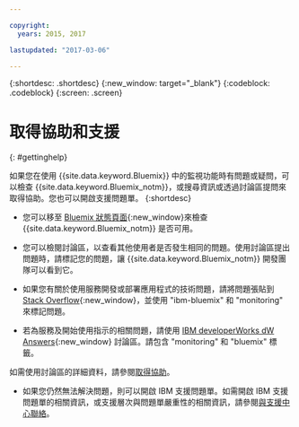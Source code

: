 ```yaml
---

copyright:
  years: 2015, 2017

lastupdated: "2017-03-06"

---
```



{:shortdesc: .shortdesc}
{:new_window: target="_blank"}
{:codeblock: .codeblock}
{:screen: .screen}


# 取得協助和支援
{: #gettinghelp}

如果您在使用 {{site.data.keyword.Bluemix}} 中的監視功能時有問題或疑問，可以檢查 {{site.data.keyword.Bluemix_notm}}，或搜尋資訊或透過討論區提問來取得協助。您也可以開啟支援問題單。
{:shortdesc}

* 您可以移至 [Bluemix 狀態頁面](https://developer.ibm.com/bluemix/support/#status){:new_window}來檢查 {{site.data.keyword.Bluemix_notm}} 是否可用。

* 您可以檢閱討論區，以查看其他使用者是否發生相同的問題。使用討論區提出問題時，請標記您的問題，讓 {{site.data.keyword.Bluemix_notm}} 開發團隊可以看到它。
<!--Insert the appropriate Stack Overflow tag for your service for <service_keyword> in URL and text below:  -->
  * 如果您有關於使用服務開發或部署應用程式的技術問題，請將問題張貼到 [Stack Overflow](http://stackoverflow.com/search?q=monitoring+ibm-bluemix){:new_window}，並使用 "ibm-bluemix" 和 "monitoring" 來標記問題。
<!--Insert the appropriate dW Answers tag for your service for <service_keyword> in URL below:  -->
  * 若為服務及開始使用指示的相關問題，請使用 [IBM developerWorks dW Answers](https://developer.ibm.com/answers/topics/monitoring/?smartspace=bluemix){:new_window} 討論區。請包含 "monitoring" 和 "bluemix" 標籤。

如需使用討論區的詳細資料，請參閱[取得協助](https://www.{DomainName}/docs/support/index.html#getting-help)。

* 如果您仍然無法解決問題，則可以開啟 IBM 支援問題單。如需開啟 IBM 支援問題單的相關資訊，或支援層次與問題單嚴重性的相關資訊，請參閱[與支援中心聯絡](https://www.{DomainName}/docs/support/index.html#contacting-support)。

